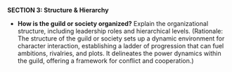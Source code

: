 **SECTION 3: Structure & Hierarchy**
- **How is the guild or society organized?** Explain the organizational structure, including leadership roles and hierarchical levels. (Rationale: The structure of the guild or society sets up a dynamic environment for character interaction, establishing a ladder of progression that can fuel ambitions, rivalries, and plots. It delineates the power dynamics within the guild, offering a framework for conflict and cooperation.)